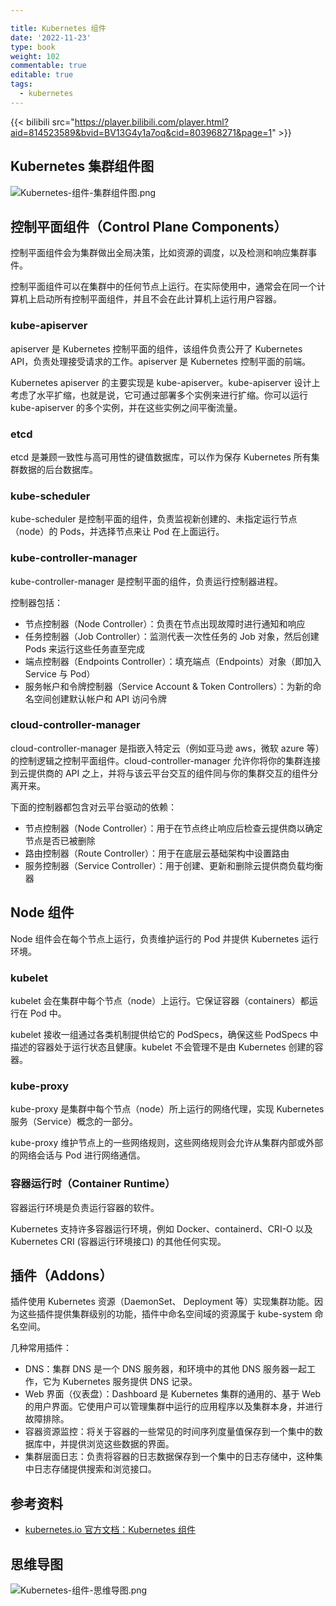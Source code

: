 ```yaml
---

title: Kubernetes 组件
date: '2022-11-23'
type: book
weight: 102
commentable: true
editable: true
tags:
  - kubernetes
---
```


{{< bilibili src="https://player.bilibili.com/player.html?aid=814523589&bvid=BV13G4y1a7oq&cid=803968271&page=1" >}}

## Kubernetes 集群组件图

![Kubernetes-组件-集群组件图.png](https://cnymw.github.io/GolangStudy/docs/Kubernetes-组件/Kubernetes-组件-集群组件图.png)

## 控制平面组件（Control Plane Components）

控制平面组件会为集群做出全局决策，比如资源的调度，以及检测和响应集群事件。

控制平面组件可以在集群中的任何节点上运行。在实际使用中，通常会在同一个计算机上启动所有控制平面组件，并且不会在此计算机上运行用户容器。

### kube-apiserver 

apiserver 是 Kubernetes 控制平面的组件，该组件负责公开了 Kubernetes API，负责处理接受请求的工作。apiserver 是 Kubernetes 控制平面的前端。

Kubernetes apiserver 的主要实现是 kube-apiserver。kube-apiserver 设计上考虑了水平扩缩，也就是说，它可通过部署多个实例来进行扩缩。你可以运行 kube-apiserver 的多个实例，并在这些实例之间平衡流量。

### etcd

etcd 是兼顾一致性与高可用性的键值数据库，可以作为保存 Kubernetes 所有集群数据的后台数据库。

### kube-scheduler

kube-scheduler 是控制平面的组件，负责监视新创建的、未指定运行节点（node）的 Pods，并选择节点来让 Pod 在上面运行。

### kube-controller-manager

kube-controller-manager 是控制平面的组件，负责运行控制器进程。

控制器包括：

- 节点控制器（Node Controller）：负责在节点出现故障时进行通知和响应
- 任务控制器（Job Controller）：监测代表一次性任务的 Job 对象，然后创建 Pods 来运行这些任务直至完成
- 端点控制器（Endpoints Controller）：填充端点（Endpoints）对象（即加入 Service 与 Pod）
- 服务帐户和令牌控制器（Service Account & Token Controllers）：为新的命名空间创建默认帐户和 API 访问令牌

### cloud-controller-manager 

cloud-controller-manager 是指嵌入特定云（例如亚马逊 aws，微软 azure 等）的控制逻辑之控制平面组件。cloud-controller-manager 允许你将你的集群连接到云提供商的 API 之上，并将与该云平台交互的组件同与你的集群交互的组件分离开来。

下面的控制器都包含对云平台驱动的依赖：

- 节点控制器（Node Controller）：用于在节点终止响应后检查云提供商以确定节点是否已被删除
- 路由控制器（Route Controller）：用于在底层云基础架构中设置路由
- 服务控制器（Service Controller）：用于创建、更新和删除云提供商负载均衡器

## Node 组件

Node 组件会在每个节点上运行，负责维护运行的 Pod 并提供 Kubernetes 运行环境。

### kubelet 

kubelet 会在集群中每个节点（node）上运行。它保证容器（containers）都运行在 Pod 中。

kubelet 接收一组通过各类机制提供给它的 PodSpecs，确保这些 PodSpecs 中描述的容器处于运行状态且健康。kubelet 不会管理不是由 Kubernetes 创建的容器。

### kube-proxy 

kube-proxy 是集群中每个节点（node）所上运行的网络代理，实现 Kubernetes 服务（Service）概念的一部分。

kube-proxy 维护节点上的一些网络规则，这些网络规则会允许从集群内部或外部的网络会话与 Pod 进行网络通信。

### 容器运行时（Container Runtime）

容器运行环境是负责运行容器的软件。

Kubernetes 支持许多容器运行环境，例如 Docker、containerd、CRI-O 以及 Kubernetes CRI (容器运行环境接口) 的其他任何实现。

## 插件（Addons）

插件使用 Kubernetes 资源（DaemonSet、 Deployment 等）实现集群功能。因为这些插件提供集群级别的功能，插件中命名空间域的资源属于 kube-system 命名空间。

几种常用插件：

- DNS：集群 DNS 是一个 DNS 服务器，和环境中的其他 DNS 服务器一起工作，它为 Kubernetes 服务提供 DNS 记录。
- Web 界面（仪表盘）：Dashboard 是 Kubernetes 集群的通用的、基于 Web 的用户界面。它使用户可以管理集群中运行的应用程序以及集群本身，并进行故障排除。
- 容器资源监控：将关于容器的一些常见的时间序列度量值保存到一个集中的数据库中，并提供浏览这些数据的界面。
- 集群层面日志：负责将容器的日志数据保存到一个集中的日志存储中，这种集中日志存储提供搜索和浏览接口。

## 参考资料

- [kubernetes.io 官方文档：Kubernetes 组件](https://kubernetes.io/zh-cn/docs/concepts/overview/components/)

## 思维导图

![Kubernetes-组件-思维导图.png](https://cnymw.github.io/GolangStudy/docs/Kubernetes-组件/Kubernetes-组件-思维导图.png)
